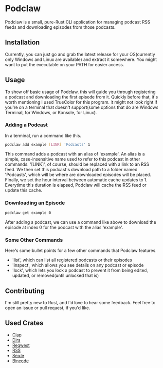
# Podclaw

Podclaw is a small, pure-Rust CLI application for managing podcast RSS feeds and downloading episodes from those podcasts.


## Installation

Currently, you can just go and grab the latest release for your OS(currently only Windows and Linux are available) and extract it somewhere. You might want to put the executable on your PATH for easier access.
    
## Usage

To show off basic usage of Podclaw, this will guide you through registering a podcast and downloading the first episode from it. Quickly before that, it's worth mentioning I used TrueColor for this program. It might not look right if you're on a terminal that doesn't support(some options that do are Windows Terminal, for Windows, or Konsole, for Linux).

### Adding a Podcast

In a terminal, run a command like this.
```bash
podclaw add example [LINK] 'Podcasts' 1
```
This command adds a podcast with an alias of 'example'. An alias is a simple, case-insensitive name used to refer to this podcast in other commands. '[LINK]', of course, should be replaced with a link to an RSS feed. We then set this podcast's download path to a folder named 'Podcasts', which will be where are downloaded episodes will be placed. Finally, we set the hour interval between automatic cache updates to 1. Everytime this duration is elapsed, Podclaw will cache the RSS feed or update this cache.

### Downloading an Episode
```bash
podclaw get example 0
```
After adding a podcast, we can use a command like above to download the episode at index 0 for the podcast with the alias 'example'.

### Some Other Commands
Here's some bullet points for a few other commands that Podclaw features.

- 'list', which can list all registered podcasts or their episodes
- 'inspect', which allows you see details on any podcast or episode
- 'lock', which lets you lock a podcast to prevent it from being edited, updated, or removed(until unlocked that is)
## Contributing

I'm still pretty new to Rust, and I'd love to hear some feedback. Feel free to open an issue or pull request, if you'd like.
## Used Crates

- [Clap](https://crates.io/crates/clap)
- [Dirs](https://crates.io/crates/dirs)
- [Reqwest](https://crates.io/crates/reqwest)
- [RSS](https://crates.io/crates/rss)
- [Serde](https://serde.rs/)
- [Bincode](https://crates.io/crates/bincode)
